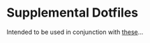# Supplemental Dotfiles

Intended to be used in conjunction with
[these](https://github.com/thoughtbot/dotfiles)...
